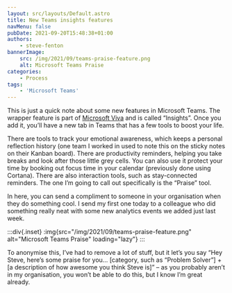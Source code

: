 ```yaml
---
layout: src/layouts/Default.astro
title: New Teams insights features
navMenu: false
pubDate: 2021-09-20T15:48:38+01:00
authors:
    - steve-fenton
bannerImage:
    src: /img/2021/09/teams-praise-feature.png
    alt: Microsoft Teams Praise
categories:
    - Process
tags:
    - 'Microsoft Teams'
---
```


This is just a quick note about some new features in Microsoft Teams. The wrapper feature is part of [Microsoft Viva](https://www.microsoft.com/en-gb/microsoft-viva/insights) and is called “Insights”. Once you add it, you’ll have a new tab in Teams that has a few tools to boost your life.

There are tools to track your emotional awareness, which keeps a personal reflection history (one team I worked in used to note this on the sticky notes on their Kanban board). There are productivity reminders, helping you take breaks and look after those little grey cells. You can also use it protect your time by booking out focus time in your calendar (previously done using Cortana). There are also interaction tools, such as stay-connected reminders. The one I’m going to call out specifically is the “Praise” tool.

In here, you can send a compliment to someone in your organisation when they do something cool. I send my first one today to a colleague who did something really neat with some new analytics events we added just last week.

:::div{.inset}
:img{src="/img/2021/09/teams-praise-feature.png" alt="Microsoft Teams Praise" loading="lazy"}
:::

To anonymise this, I’ve had to remove a lot of stuff, but it let’s you say “Hey Steve, here’s some praise for you… \[category, such as “Problem Solver”\] + \[a description of how awesome you think Steve is\]” – as you probably aren’t in my organisation, you won’t be able to do this, but I know I’m great already.